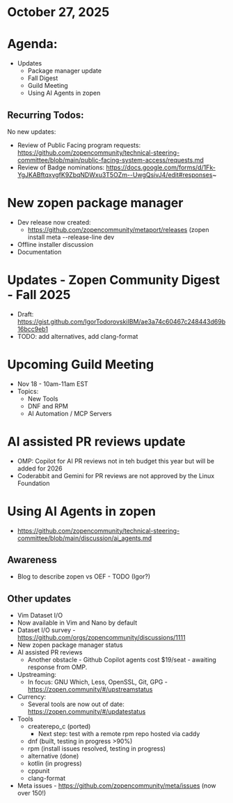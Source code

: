 # October 27, 2025

# Agenda:
* Updates
  * Package manager update
  * Fall Digest
  * Guild Meeting
  * Using AI Agents in zopen

## Recurring Todos:
No new updates:
* Review of Public Facing program requests: https://github.com/zopencommunity/technical-steering-committee/blob/main/public-facing-system-access/requests.md
* Review of Badge nominations: https://docs.google.com/forms/d/1Fk-YgJKABftqxygfK9ZbqNDWxu3T5OZm--UwgQsivJ4/edit#responses~

# New zopen package manager
* Dev release now created:
  * https://github.com/zopencommunity/metaport/releases (zopen install meta --release-line dev
* Offline installer discussion
* Documentation

# Updates - Zopen Community Digest - Fall 2025
* Draft: https://gist.github.com/IgorTodorovskiIBM/ae3a74c60467c248443d69b16bcc9eb1
* TODO: add alternatives, add clang-format
 
# Upcoming Guild Meeting
* Nov 18 - 10am-11am EST 
* Topics:
  * New Tools
  * DNF and RPM
  * AI Automation / MCP Servers
 
# AI assisted PR reviews update
* OMP: Copilot for AI PR reviews not in teh budget this year but will be added for 2026
* Coderabbit and Gemini for PR reviews are not approved by the Linux Foundation

# Using AI Agents in zopen
* https://github.com/zopencommunity/technical-steering-committee/blob/main/discussion/ai_agents.md

## Awareness
* Blog to describe zopen vs OEF - TODO (Igor?)
 
## Other updates
* Vim Dataset I/O
* Now available in Vim and Nano by default
* Dataset I/O survey - https://github.com/orgs/zopencommunity/discussions/1111
* New zopen package manager status
* AI assisted PR reviews
  * Another obstacle - Github Copilot agents cost $19/seat - awaiting response from OMP.
* Upstreaming:
  * In focus: GNU Which, Less, OpenSSL, Git, GPG - https://zopen.community/#/upstreamstatus
* Currency:
  * Several tools are now out of date: https://zopen.community/#/updatestatus 
* Tools
  * createrepo_c (ported)
    * Next step: test with a remote rpm repo hosted via caddy
  * dnf (built, testing in progress >90%)
  * rpm (install issues resolved, testing in progress)
  * alternative (done)
  * kotlin (in progress)
  * cppunit
  * clang-format
* Meta issues - https://github.com/zopencommunity/meta/issues (now over 150!)
